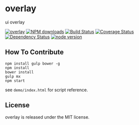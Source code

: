 # overlay

ui overlay

[![overlay](https://nodei.co/npm/modulex-overlay.png)](https://npmjs.org/package/modulex-overlay)
[![NPM downloads](http://img.shields.io/npm/dm/modulex-overlay.svg)](https://npmjs.org/package/modulex-overlay)
[![Build Status](https://secure.travis-ci.org/modulex/overlay.png?branch=master)](https://travis-ci.org/modulex/overlay)
[![Coverage Status](https://img.shields.io/coveralls/modulex/overlay.svg)](https://coveralls.io/r/modulex/overlay?branch=master)
[![Dependency Status](https://gemnasium.com/modulex/overlay.png)](https://gemnasium.com/modulex/overlay)
[![node version](https://img.shields.io/badge/node.js-%3E=_0.10-green.svg?style=flat-square)](http://nodejs.org/download/)


## How To Contribute

```
npm install gulp bower -g
npm install
bower install
gulp mx
npm start
```

see ``demo/index.html`` for script reference.

## License

overlay is released under the MIT license.